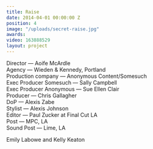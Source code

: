 ```yaml
---
title: Raise
date: 2014-04-01 00:00:00 Z
position: 4
image: "/uploads/secret-raise.jpg"
awards: 
video: 163888529
layout: project
---
```


Director — Aoife McArdle  
Agency — Wieden & Kennedy, Portland  
Production company — Anonymous Content/Somesuch  
Exec Producer Somesuch — Sally Campbell  
Exec Producer Anonymous — Sue Ellen Clair  
Producer — Chris Gallagher  
DoP — Alexis Zabe  
Stylist — Alexis Johnson  
Editor — Paul Zucker at Final Cut LA  
Post — MPC, LA  
Sound Post — Lime, LA

Emily Labowe and Kelly Keaton